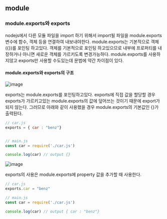 ## module

### module.exports와 exports
nodejs에서 다른 모듈 파일을 import 하기 위해서 import될 파일을 module.exports 변수에 함수, 객체 등을 연결하여 내보내야한다. module.exports는 기본적으로 객체({})를 포인팅 하고있다. 객체를 기본적으로 포인팅 하고있으므로 내부에 프로퍼티를 내장하거나 아니면 새로운 객체를 가르키도록 변경가능하다. module.exports를 사용하지않고 exports만 사용할 수도있는데 문법에 약간 차이점이 있다.

#### module.exports와 exports의 구조
![image](https://user-images.githubusercontent.com/56042451/179345807-81394fd1-ee54-4522-9659-66f69533b01d.png)

exports는 module.exports를 포인팅하고있다. exports에 직접 값을 할당할 경우 exports가 가르키고있는 module.exports의 값에 덮어쓰는 것이기 때문에 export가 되지 않는다. 그러므로 아래와 같이 사용했을 경우 module.exports의 기본값인 {}가 출력된다.
```js
// car.js
exports = { car : "benz"}


// main.js
const car = require('./car.js')

console.log(car) // output {}
```
![image](https://user-images.githubusercontent.com/56042451/179345911-18afeb7b-9027-454d-a746-1dce77f1c7ac.png)


exports의 사용은 module.exports에 property 값을 추가할 때 사용한다. 
```js
// car.js
exports.car = "benz"

// main.js
const car = require('./car.js')

console.log(car) // output { car : "benz"}
```

